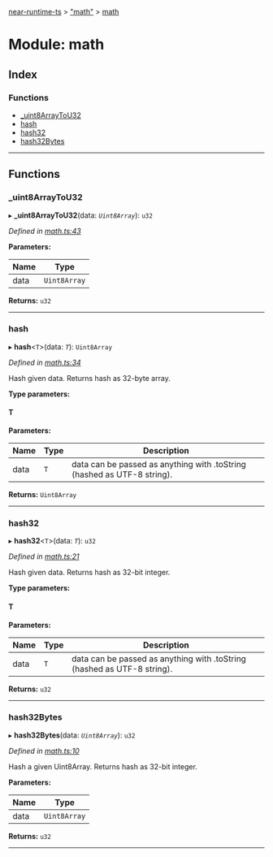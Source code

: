 [near-runtime-ts](../README.md) > ["math"](../modules/_math_.md) > [math](../modules/_math_.math.md)

# Module: math

## Index

### Functions

* [_uint8ArrayToU32](_math_.math.md#_uint8arraytou32)
* [hash](_math_.math.md#hash)
* [hash32](_math_.math.md#hash32)
* [hash32Bytes](_math_.math.md#hash32bytes)

---

## Functions

<a id="_uint8arraytou32"></a>

###  _uint8ArrayToU32

▸ **_uint8ArrayToU32**(data: *`Uint8Array`*): `u32`

*Defined in [math.ts:43](https://github.com/nearprotocol/near-runtime-ts/blob/4babdd3/assembly/math.ts#L43)*

**Parameters:**

| Name | Type |
| ------ | ------ |
| data | `Uint8Array` |

**Returns:** `u32`

___
<a id="hash"></a>

###  hash

▸ **hash**<`T`>(data: *`T`*): `Uint8Array`

*Defined in [math.ts:34](https://github.com/nearprotocol/near-runtime-ts/blob/4babdd3/assembly/math.ts#L34)*

Hash given data. Returns hash as 32-byte array.

**Type parameters:**

#### T 
**Parameters:**

| Name | Type | Description |
| ------ | ------ | ------ |
| data | `T` |  data can be passed as anything with .toString (hashed as UTF-8 string). |

**Returns:** `Uint8Array`

___
<a id="hash32"></a>

###  hash32

▸ **hash32**<`T`>(data: *`T`*): `u32`

*Defined in [math.ts:21](https://github.com/nearprotocol/near-runtime-ts/blob/4babdd3/assembly/math.ts#L21)*

Hash given data. Returns hash as 32-bit integer.

**Type parameters:**

#### T 
**Parameters:**

| Name | Type | Description |
| ------ | ------ | ------ |
| data | `T` |  data can be passed as anything with .toString (hashed as UTF-8 string). |

**Returns:** `u32`

___
<a id="hash32bytes"></a>

###  hash32Bytes

▸ **hash32Bytes**(data: *`Uint8Array`*): `u32`

*Defined in [math.ts:10](https://github.com/nearprotocol/near-runtime-ts/blob/4babdd3/assembly/math.ts#L10)*

Hash a given Uint8Array. Returns hash as 32-bit integer.

**Parameters:**

| Name | Type |
| ------ | ------ |
| data | `Uint8Array` |

**Returns:** `u32`

___

